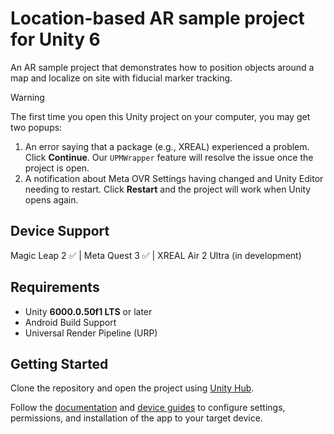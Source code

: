 # Location-based AR sample project for Unity 6

An AR sample project that demonstrates how to position objects around a map and localize on site with fiducial marker tracking.

> [!WARNING]
> The first time you open this Unity project on your computer, you may get two popups:<br>
>  1. An error saying that a package (e.g., XREAL) experienced a problem. Click **Continue**. Our `UPMWrapper` feature will resolve the issue once the project is open.<br>
>  2. A notification about Meta OVR Settings having changed and Unity Editor needing to restart. Click **Restart** and the project will work when Unity opens again.

## Device Support

Magic Leap 2 ✅ | Meta Quest 3 ✅ | XREAL Air 2 Ultra (in development)

## Requirements

- Unity **6000.0.50f1 LTS** or later
- Android Build Support
- Universal Render Pipeline (URP)

## Getting Started

Clone the repository and open the project using [Unity Hub](https://unity.com/unity-hub).

Follow the [documentation](https://app.gitbook.com/o/LbOaY5P3ezBQWjznBAEw/s/WEOieFcrCdoaTX1LuCOI/unity-sdk/overview) and [device guides](https://app.gitbook.com/o/LbOaY5P3ezBQWjznBAEw/s/WEOieFcrCdoaTX1LuCOI/unity-sdk/xr/cross-platform-management) to configure settings, permissions, and installation of the app to your target device.
